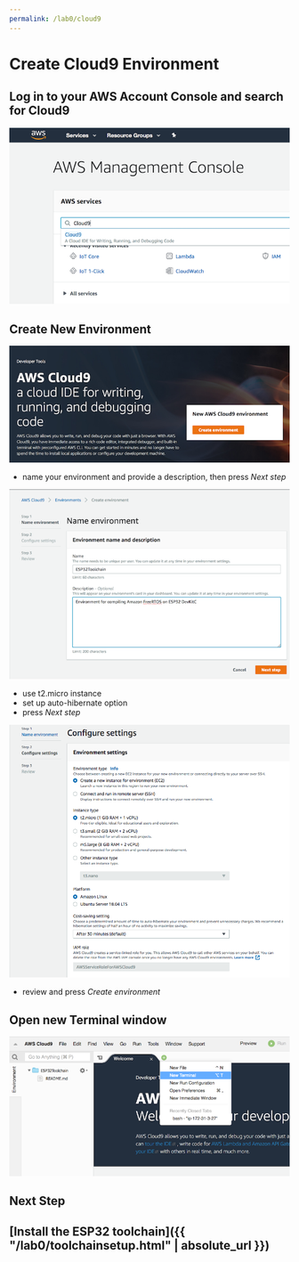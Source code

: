 ```yaml
---
permalink: /lab0/cloud9
---
```

# Create Cloud9 Environment

## Log in to your AWS Account Console and search for Cloud9

![c9-search.png](../../pics/lab0/c9-search.png)

## Create New Environment

![c9-create-env.png](../../pics/lab0/c9-create-env.png)

- name your environment and provide a description, then press *Next step*

![c9-env-name.png](../../pics/lab0/c9-env-name.png)

- use t2.micro instance
- set up auto-hibernate option
- press *Next step*

![c9-env-settings.png](../../pics/lab0/c9-env-settings.png)

- review and press *Create environment*

## Open new Terminal window

![c9-new-terminal.png](../../pics/lab0/c9-new-terminal.png)

## Next Step

## [Install the ESP32 toolchain]({{ "/lab0/toolchainsetup.html" | absolute_url }})
